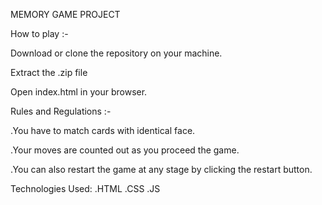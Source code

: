 MEMORY GAME PROJECT


How to play :-

Download or clone the repository on your machine.

Extract the .zip file


Open index.html in your browser.


Rules and Regulations :-

.You have to match cards with identical face.

.Your moves are counted out as you proceed the game.

.You can also restart the game at any stage by clicking the restart button.
  
  
 Technologies Used:
  .HTML
  .CSS
  .JS
   
